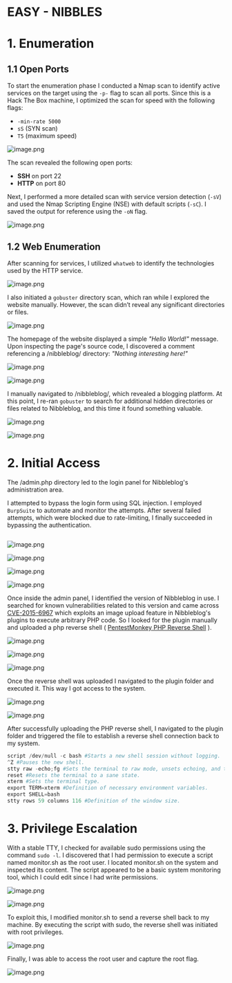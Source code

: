 # EASY - NIBBLES

# 1. Enumeration

## 1.1 Open Ports

To start the enumeration phase I conducted a Nmap scan to identify active services on the target using the `-p-` flag to scan all ports. Since this is a Hack The Box machine, I optimized the scan for speed with the following flags:

- `-min-rate 5000`
- `sS` (SYN scan)
- `T5` (maximum speed)

![image.png](EASY-NIBBLES/image.png)

The scan revealed the following open ports:

- **SSH** on port 22
- **HTTP** on port 80

Next, I performed a more detailed scan with service version detection (`-sV`) and used the Nmap Scripting Engine (NSE) with default scripts (`-sC`). I saved the output for reference using the `-oN` flag.

![image.png](EASY-NIBBLES/image%201.png)

## 1.2 Web Enumeration

After scanning for services, I utilized `whatweb` to identify the technologies used by the HTTP service. 

![image.png](EASY-NIBBLES/image%202.png)

I also initiated a `gobuster` directory scan, which ran while I explored the website manually. However, the scan didn’t reveal any significant directories or files.

![image.png](EASY-NIBBLES/image%203.png)

The homepage of the website displayed a simple *"Hello World!"* message. Upon inspecting the page's source code, I discovered a comment referencing a /nibbleblog/ directory: *"Nothing interesting here!"*

![image.png](EASY-NIBBLES/image%204.png)

![image.png](EASY-NIBBLES/image%205.png)

I manually navigated to /nibbleblog/, which revealed a blogging platform. At this point, I re-ran `gobuster` to search for additional hidden directories or files related to Nibbleblog, and this time it found something valuable.

![image.png](EASY-NIBBLES/image%206.png)

![image.png](EASY-NIBBLES/image%207.png)

# 2. Initial Access

The /admin.php directory led to the login panel for Nibbleblog's administration area.

I attempted to bypass the login form using SQL injection. I employed `BurpSuite` to automate and monitor the attempts. After several failed attempts, which were blocked due to rate-limiting, I finally succeeded in bypassing the authentication.

```

```

![image.png](EASY-NIBBLES/image%208.png)

![image.png](EASY-NIBBLES/image%209.png)

![image.png](EASY-NIBBLES/image%2010.png)

![image.png](EASY-NIBBLES/image%2011.png)

Once inside the admin panel, I identified the version of Nibbleblog in use. I searched for known vulnerabilities related to this version and came across [CVE-2015-6967](https://github.com/dix0nym/CVE-2015-6967/blob/main/exploit.py) which exploits an image upload feature in Nibbleblog's plugins to execute arbitrary PHP code. So I looked for the plugin manually and uploaded a php reverse shell ( [PentestMonkey PHP Reverse Shell](https://github.com/pentestmonkey/php-reverse-shell/blob/master/php-reverse-shell.php) ).

![image.png](EASY-NIBBLES/image%2012.png)

![image.png](EASY-NIBBLES/image%2013.png)

![image.png](EASY-NIBBLES/image%2014.png)

Once the reverse shell was uploaded I navigated to the plugin folder and executed it. This way I got access to the system.

![image.png](EASY-NIBBLES/image%2015.png)

![image.png](EASY-NIBBLES/image%2016.png)

After successfully uploading the PHP reverse shell, I navigated to the plugin folder and triggered the file to establish a reverse shell connection back to my system.

```python
script /dev/null -c bash #Starts a new shell session without logging.
^Z #Pauses the new shell.
stty raw -echo;fg #Sets the terminal to raw mode, unsets echoing, and then brings the shell back.
reset #Resets the terminal to a sane state.
xterm #Sets the terminal type.
export TERM=xterm #Definition of necessary environment variables.
export SHELL=bash
stty rows 59 columns 116 #Definition of the window size.
```

# 3. Privilege Escalation

With a stable TTY, I checked for available sudo permissions using the command `sudo -l`. I discovered that I had permission to execute a script named monitor.sh as the root user.  I located monitor.sh on the system and inspected its content. The script appeared to be a basic system monitoring tool, which I could edit since I had write permissions.

![image.png](EASY-NIBBLES/image%2017.png)

![image.png](EASY-NIBBLES/image%2018.png)

To exploit this, I modified monitor.sh to send a reverse shell back to my machine. By executing the script with sudo, the reverse shell was initiated with root privileges.

![image.png](EASY-NIBBLES/image%2019.png)

Finally, I was able to access the root user and capture the root flag.

![image.png](EASY-NIBBLES/image%2020.png)
